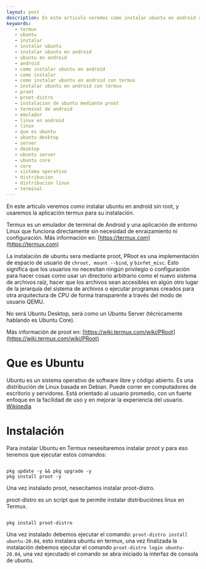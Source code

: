 ```yaml
---
layout: post
description: En este articulo veremos como instalar ubuntu en android sin root, y usaremos la aplicación termux para su instalación, la instalación de ubuntu sera mediante proot, no será Ubuntu Desktop, será como un Ubuntu Server (técnicamente hablando es Ubuntu Core)
keywords:
   - termux
   - ubuntu
   - instalar
   - instalar ubuntu
   - instalar ubuntu en android
   - ubuntu en android
   - android
   - como instalar ubuntu en android
   - como instalar
   - como instalar ubuntu en android con termux
   - instalar ubuntu en android con termux
   - proot
   - proot-distro
   - instalacion de ubuntu mediante proot
   - terminal de android
   - emulador
   - linux en android
   - linux
   - que es ubuntu
   - ubuntu desktop
   - server
   - desktop
   - ubuntu server
   - ubuntu core
   - core
   - sistema operativo
   - distribucion
   - distribucion linux
   - terminal
---
```


En este articulo veremos como instalar ubuntu en android sin root, y usaremos la aplicación termux para su instalación.

Termux es un emulador de terminal de Android y una aplicación de entorno Linux que funciona directamente sin necesidad de enraizamiento ni configuración. Más información en: [https://termux.com](https://termux.com)

La instalación de ubuntu sera mediante proot, PRoot es una implementación de espacio de usuario de ```chroot, mount --bind```, y ```binfmt_misc```. Esto significa que los usuarios no necesitan ningún privilegio o configuración para hacer cosas como usar un directorio arbitrario como el nuevo sistema de archivos raíz, hacer que los archivos sean accesibles en algún otro lugar de la jerarquía del sistema de archivos o ejecutar programas creados para otra arquitectura de CPU de forma transparente a través del modo de usuario QEMU. 

No será Ubuntu Desktop, será como un Ubuntu Server (técnicamente hablando es Ubuntu Core). 

Más información de proot en: [https://wiki.termux.com/wiki/PRoot](https://wiki.termux.com/wiki/PRoot)

# Que es Ubuntu

Ubuntu es un sistema operativo de software libre y código abierto. Es una distribución de Linux basada en Debian. Puede correr en computadores de escritorio y servidores. Está orientado al usuario promedio, con un fuerte enfoque en la facilidad de uso y en mejorar la experiencia del usuario. [Wikipedia](https://es.wikipedia.org/wiki/Ubuntu)

# Instalación

Para instalar Ubuntu en Termux nesesitaremos instalar proot y para eso tenemos que ejecutar estos comandos:

```shell

pkg update -y && pkg upgrade -y
pkg install proot -y

```

Una vez instalado proot, nesecitamos instalar proot-distro.

proot-distro es un script que te permite instalar distribuciónes linux en Termux.

```shell

pkg install proot-distro

```

Una vez instalado debemos ejecutar el comando: ``` proot-distro install ubuntu-20.04 ```, esto instalara ubuntu en termux, una vez finalizada la instalación debemos ejecutar el comando ```proot-distro login ubuntu-20.04```, una vez ejecutado el comando se abra iniciado la interfaz de consola de ubuntu.
